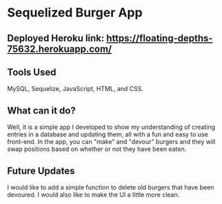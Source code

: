 # Sequelized Burger App
## Deployed Heroku link: https://floating-depths-75632.herokuapp.com/  

## Tools Used
MySQL, Sequelize, JavaScript, HTML, and CSS.

## What can it do?
Well, it is a simple app I developed to show my understanding of creating entries in a database and updating them, all with a fun and easy to use front-end. In the app, you can "make" and "devour" burgers and they will swap positions based on whether or not they have been eaten.

## Future Updates
I would like to add a simple function to delete old burgers that have been devoured. I would also like to make the UI a little more clean.
